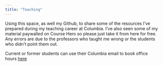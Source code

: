 ```yaml
---
title: "Teaching"
---
```


Using this space, as well my Github, to share some of the resources I’ve prepared during my teaching career at Columbia. I’ve also seen some of my material paywalled on Course Hero so please just take it from here for free. Any errors are due to the professors who taught me wrong or the students who didn’t point them out.

Current or former students can use their Columbia email to book office hours [here](https://calendly.com/wmadavis/)